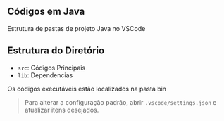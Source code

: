 ## Códigos em Java 

Estrutura de pastas de projeto Java no VSCode

## Estrutura do Diretório

- `src`: Códigos Principais
- `lib`: Dependencias

Os códigos executáveis estão localizados na pasta bin

> Para alterar a configuração padrão, abrir `.vscode/settings.json` e atualizar itens desejados.

